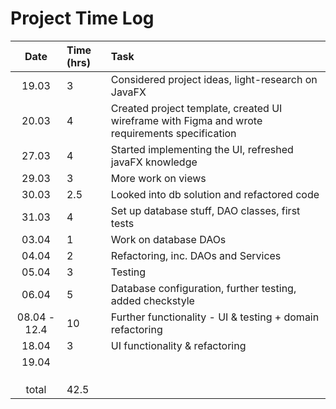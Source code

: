 # Project Time Log

|     Date     | Time (hrs) | Task                                                                                           |
| :----------: | :--------- | :--------------------------------------------------------------------------------------------- |
|    19.03     | 3          | Considered project ideas, light-research on JavaFX                                             |  |
|    20.03     | 4          | Created project template, created UI wireframe with Figma and wrote requirements specification |
|    27.03     | 4          | Started implementing the UI, refreshed javaFX knowledge                                        |
|    29.03     | 3          | More work on views                                                                             |
|    30.03     | 2.5        | Looked into db solution and refactored code                                                    |
|    31.03     | 4          | Set up database stuff, DAO classes, first tests                                                |
|    03.04     | 1          | Work on database DAOs                                                                          |
|    04.04     | 2          | Refactoring, inc. DAOs and Services                                                            |
|    05.04     | 3          | Testing                                                                                        |
|    06.04     | 5          | Database configuration, further testing, added checkstyle                                      | ---------- |
| 08.04 - 12.4 | 10         | Further functionality - UI & testing + domain refactoring                                      | ---------- |
|    18.04     | 3          | UI functionality & refactoring                                                                 |
|    19.04     |            |                                                                                                |
|              |
|              |            |                                                                                                |
|              |            |                                                                                                |
|    total     | 42.5       |
